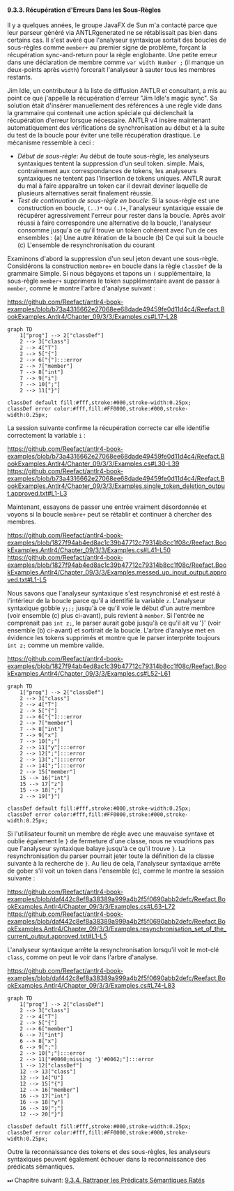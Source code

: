 #### 9.3.3. Récupération d'Erreurs Dans les Sous-Règles

Il y a quelques années, le groupe JavaFX de Sun m'a contacté parce que leur parseur généré via ANTLRgenerated ne se rétablissait pas bien dans certains cas. Il s'est avéré que l'analyseur syntaxique sortait des boucles de sous-règles comme `member+` au premier signe de problème, forçant la récupération sync-and-return pour la règle englobante. Une petite erreur dans une déclaration de membre comme `var width Number ;` (il manque un deux-points après `width`) forcerait l'analyseur à sauter tous les membres restants.

Jim Idle, un contributeur à la liste de diffusion ANTLR et consultant, a mis au point ce que j'appelle la récupération d'erreur "Jim Idle's magic sync". Sa solution était d'insérer manuellement des références à une règle vide dans la grammaire qui contenait une action spéciale qui déclenchait la récupération d'erreur lorsque nécessaire. ANTLR v4 insère maintenant automatiquement des vérifications de synchronisation au début et à la suite du test de la boucle pour éviter une telle récupération drastique. Le mécanisme ressemble à ceci :

- _Début de sous-règle_:  Au début de toute sous-règle, les analyseurs syntaxiques tentent la suppression d'un seul token.
simple. Mais, contrairement aux correspondances de tokens, les analyseurs syntaxiques ne tentent pas l'insertion de tokens uniques. ANTLR aurait du mal à faire apparaître un token car il devrait deviner laquelle de plusieurs alternatives serait finalement réussie.
- _Test de continuation de sous-règle en boucle_:  Si la sous-règle est une construction en boucle, `(..)*` ou `(.)+`, l'analyseur syntaxique essaie de récupérer agressivement l'erreur pour rester dans la boucle. Après avoir réussi à faire correspondre une alternative de la boucle, l'analyseur consomme jusqu'à ce qu'il trouve un token cohérent avec l'un de ces ensembles :
	(a) Une autre itération de la boucle
	(b) Ce qui suit la boucle
	(c) L'ensemble de resynchronisation du courant 
	
Examinons d'abord la suppression d'un seul jeton devant une sous-règle. Considérons la construction `membre+` en boucle dans la règle `classDef` de la grammaire Simple. Si nous bégayons et tapons un `(` supplémentaire, la sous-règle `member+` supprimera le token supplémentaire avant de passer à `member`, comme le montre l'arbre d'analyse suivant :

https://github.com/Reefact/antlr4-book-examples/blob/b73a4316662e27068ee68dade49459fe0d11d4c4/Reefact.BookExamples.Antlr4/Chapter_09/3/3/Examples.cs#L17-L28
```mermaid
﻿graph TD
	1["prog"] --> 2["classDef"]
	2 --> 3["class"]
	2 --> 4["T"]
	2 --> 5["{"]
	2 --> 6["{"]:::error
	2 --> 7["member"]
	7 --> 8["int"]
	7 --> 9["i"]
	7 --> 10[";"]
	2 --> 11["}"]

classDef default fill:#fff,stroke:#000,stroke-width:0.25px;
classDef error color:#fff,fill:#FF0000,stroke:#000,stroke-width:0.25px;
```

La session suivante confirme la récupération correcte car elle identifie correctement la variable `i` :

https://github.com/Reefact/antlr4-book-examples/blob/b73a4316662e27068ee68dade49459fe0d11d4c4/Reefact.BookExamples.Antlr4/Chapter_09/3/3/Examples.cs#L30-L39
https://github.com/Reefact/antlr4-book-examples/blob/b73a4316662e27068ee68dade49459fe0d11d4c4/Reefact.BookExamples.Antlr4/Chapter_09/3/3/Examples.single_token_deletion_output.approved.txt#L1-L3

Maintenant, essayons de passer une entrée vraiment désordonnée et voyons si la boucle `membre+` peut se rétablir et continuer à chercher des membres.

https://github.com/Reefact/antlr4-book-examples/blob/1827f94ab4ed8ac1c39b47712c79314b8cc1f08c/Reefact.BookExamples.Antlr4/Chapter_09/3/3/Examples.cs#L41-L50
https://github.com/Reefact/antlr4-book-examples/blob/1827f94ab4ed8ac1c39b47712c79314b8cc1f08c/Reefact.BookExamples.Antlr4/Chapter_09/3/3/Examples.messed_up_input_output.approved.txt#L1-L5

Nous savons que l'analyseur syntaxique s'est resynchronisé et est resté à l'intérieur de la boucle parce qu'il a identifié la variable `z`. L'analyseur syntaxique gobble `y;;;` jusqu'à ce qu'il voie le début d'un autre membre (voir ensemble (c) plus ci-avant), puis revient à `member`. Si l'entrée ne comprenait pas `int z;`, le parser aurait gobé jusqu'à ce qu'il ait vu '}' (voir ensemble (b) ci-avant) et sortirait de la boucle. L'arbre d'analyse met en évidence les tokens supprimés et montre que le parser interprète toujours `int z;` comme un membre valide.

https://github.com/Reefact/antlr4-book-examples/blob/1827f94ab4ed8ac1c39b47712c79314b8cc1f08c/Reefact.BookExamples.Antlr4/Chapter_09/3/3/Examples.cs#L52-L61
```mermaid
graph TD
	1["prog"] --> 2["classDef"]
	2 --> 3["class"]
	2 --> 4["T"]
	2 --> 5["{"]
	2 --> 6["{"]:::error
	2 --> 7["member"]
	7 --> 8["int"]
	7 --> 9["x"]
	7 --> 10[";"]
	2 --> 11["y"]:::error
	2 --> 12[";"]:::error
	2 --> 13[";"]:::error
	2 --> 14[";"]:::error
	2 --> 15["member"]
	15 --> 16["int"]
	15 --> 17["z"]
	15 --> 18[";"]
	2 --> 19["}"]

classDef default fill:#fff,stroke:#000,stroke-width:0.25px;
classDef error color:#fff,fill:#FF0000,stroke:#000,stroke-width:0.25px;
```

Si l'utilisateur fournit un membre de règle avec une mauvaise syntaxe et oublie également le `}` de fermeture d'une classe, nous ne voudrions pas que l'analyseur syntaxique balaye jusqu'à ce qu'il trouve `}`. La resynchronisation du parser pourrait jeter toute la définition de la classe suivante à la recherche de `}`. Au lieu de cela, l'analyseur syntaxique arrête de gober s'il voit un token dans l'ensemble (c), comme le montre la session suivante :

https://github.com/Reefact/antlr4-book-examples/blob/daf442c8ef8a38389a999a4b2f5f0690abb2defc/Reefact.BookExamples.Antlr4/Chapter_09/3/3/Examples.cs#L63-L72
https://github.com/Reefact/antlr4-book-examples/blob/daf442c8ef8a38389a999a4b2f5f0690abb2defc/Reefact.BookExamples.Antlr4/Chapter_09/3/3/Examples.resynchronisation_set_of_the_current_output.approved.txt#L1-L5

L'analyseur syntaxique arrête la resynchronisation lorsqu'il voit le mot-clé `class`, comme on peut le voir dans l'arbre d'analyse.

https://github.com/Reefact/antlr4-book-examples/blob/daf442c8ef8a38389a999a4b2f5f0690abb2defc/Reefact.BookExamples.Antlr4/Chapter_09/3/3/Examples.cs#L74-L83
```mermaid
graph TD
	1["prog"] --> 2["classDef"]
	2 --> 3["class"]
	2 --> 4["T"]
	2 --> 5["{"]
	2 --> 6["member"]
	6 --> 7["int"]
	6 --> 8["x"]
	6 --> 9[";"]
	2 --> 10[";"]:::error
	2 --> 11["#0060;missing '}'#0062;"]:::error
	1 --> 12["classDef"]
	12 --> 13["class"]
	12 --> 14["U"]
	12 --> 15["{"]
	12 --> 16["member"]
	16 --> 17["int"]
	16 --> 18["y"]
	16 --> 19[";"]
	12 --> 20["}"]

classDef default fill:#fff,stroke:#000,stroke-width:0.25px;
classDef error color:#fff,fill:#FF0000,stroke:#000,stroke-width:0.25px;
```

Outre la reconnaissance des tokens et des sous-règles, les analyseurs syntaxiques peuvent également échouer dans la reconnaissance des prédicats sémantiques.

⏭ Chapitre suivant: [9.3.4. Rattraper les Prédicats Sémantiques Ratés](../4)